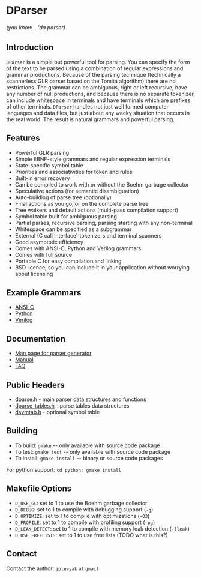 # DParser
###### (you know... 'da parser)


## Introduction

`DParser` is a simple but powerful tool for parsing.  You
can specify the form of the text to be parsed using a combination of
regular expressions and grammar productions.  Because of the
parsing technique (technically a scannerless GLR parser based on the
Tomita algorithm) there are no restrictions.  The grammar can be
ambiguous, right or left recursive, have any number of null
productions,
and because there is no separate tokenizer, can include whitespace in
terminals and have terminals which are prefixes of other terminals.
`DParser` handles not just well formed computer languages and data
files, but just about any wacky situation that occurs in the real world.
The result is natural grammars and powerful parsing.


## Features

* Powerful GLR parsing
* Simple EBNF-style grammars and regular expression terminals
* State-specific symbol table
* Priorities and associativities for token and rules
* Built-in error recovery
* Can be compiled to work with or without the Boehm garbage collector
* Speculative actions (for semantic disambiguation)
* Auto-building of parse tree (optionally)
* Final actions as you go, or on the complete parse tree
* Tree walkers and default actions (multi-pass compilation support)
* Symbol table built for ambiguous parsing
* Partial parses, recursive parsing, parsing starting with any non-terminal
* Whitespace can be specified as a subgrammar
* External (C call interface) tokenizers and terminal scanners
* Good asymptotic efficiency
* Comes with ANSI-C, Python and Verilog grammars
* Comes with full source
* Portable C for easy compilation and linking
* BSD licence, so you can include it in your application without worrying about licensing


## Example Grammars

* [ANSI-C](ansic/ansic.g)
* [Python](tests/python.test.g)
* [Verilog](verilog/verilog.g)


## Documentation
* [Man page for parser generator](make_dparser.cat)
* [Manual](docs/manual.md)
* [FAQ](docs/faq.md)


## Public Headers

* [dparse.h](dparse.h) - main parser data structures and functions
* [dparse_tables.h](dparse_tables.h) - parse tables data structures
* [dsymtab.h](dsymtab.h) - optional symbol table


## Building

* To build: `gmake` -- only available with source code package
* To test: `gmake test` -- only available with source code package
* To install: `gmake install` -- binary or source code packages

For python support: `cd python; gmake install`


## Makefile Options

* `D_USE_GC`: set to 1 to use the Boehm garbage collector
* `D_DEBUG`: set to 1 to compile with debugging support (`-g`)
* `D_OPTIMIZE`: set to 1 to compile with optimizations (`-O3`)
* `D_PROFILE`: set to 1 to compile with profiling support (`-pg`)
* `D_LEAK_DETECT`: set to 1 to compile with memory leak detection (`-lleak`)
* `D_USE_FREELISTS`: set to 1 to use free lists (TODO what is this?)


## Contact
Contact the author: `jplevyak` `at` `gmail`
